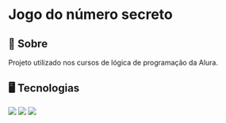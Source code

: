 <h1>Jogo do número secreto</h1>

<h2> 📄 Sobre</h2>
<p>Projeto utilizado nos cursos de lógica de programação da Alura.</p>

## 🖥️ Tecnologias
<div>
  <img src="https://img.shields.io/badge/HTML-239120?style=for-the-badge&logo=html5&logoColor=white">
  <img src="https://img.shields.io/badge/CSS-239120?&style=for-the-badge&logo=css3&logoColor=white">
  <img src="https://img.shields.io/badge/JavaScript-F7DF1E?style=for-the-badge&logo=javascript&logoColor=black">
</div>
